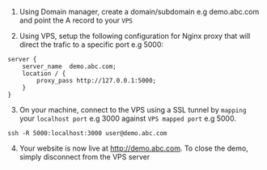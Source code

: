 1. Using Domain manager, create a domain/subdomain e.g demo.abc.com and point the A record to your `VPS`

2. Using VPS, setup the following configuration for Nginx proxy that will direct the trafic to a specific port e.g 5000:
```
server {
	server_name  demo.abc.com;
	location / {
		proxy_pass http://127.0.0.1:5000;
	}
}
```

3. On your machine, connect to the VPS using a SSL tunnel by `mapping` your `localhost port` e.g 3000 against `VPS mapped port` e.g 5000.
```
ssh -R 5000:localhost:3000 user@demo.abc.com
```

4. Your website is now live at http://demo.abc.com. To close the demo, simply disconnect from the VPS server
